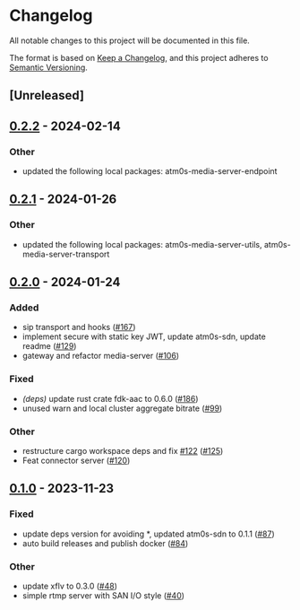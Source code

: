 # Changelog
All notable changes to this project will be documented in this file.

The format is based on [Keep a Changelog](https://keepachangelog.com/en/1.0.0/),
and this project adheres to [Semantic Versioning](https://semver.org/spec/v2.0.0.html).

## [Unreleased]

## [0.2.2](https://github.com/8xFF/atm0s-media-server/compare/atm0s-media-server-transport-rtmp-v0.2.1...atm0s-media-server-transport-rtmp-v0.2.2) - 2024-02-14

### Other
- updated the following local packages: atm0s-media-server-endpoint

## [0.2.1](https://github.com/8xFF/atm0s-media-server/compare/atm0s-media-server-transport-rtmp-v0.2.0...atm0s-media-server-transport-rtmp-v0.2.1) - 2024-01-26

### Other
- updated the following local packages: atm0s-media-server-utils, atm0s-media-server-transport

## [0.2.0](https://github.com/8xFF/atm0s-media-server/compare/atm0s-media-server-transport-rtmp-v0.1.0...atm0s-media-server-transport-rtmp-v0.2.0) - 2024-01-24

### Added
- sip transport and hooks ([#167](https://github.com/8xFF/atm0s-media-server/pull/167))
- implement secure with static key JWT, update atm0s-sdn, update readme ([#129](https://github.com/8xFF/atm0s-media-server/pull/129))
- gateway and refactor media-server ([#106](https://github.com/8xFF/atm0s-media-server/pull/106))

### Fixed
- *(deps)* update rust crate fdk-aac to 0.6.0 ([#186](https://github.com/8xFF/atm0s-media-server/pull/186))
- unused warn and local cluster aggregate bitrate ([#99](https://github.com/8xFF/atm0s-media-server/pull/99))

### Other
- restructure cargo workspace deps and fix [#122](https://github.com/8xFF/atm0s-media-server/pull/122) ([#125](https://github.com/8xFF/atm0s-media-server/pull/125))
- Feat connector server ([#120](https://github.com/8xFF/atm0s-media-server/pull/120))

## [0.1.0](https://github.com/8xFF/atm0s-media-server/releases/tag/atm0s-media-server-transport-rtmp-v0.1.0) - 2023-11-23

### Fixed
- update deps version for avoiding *, updated atm0s-sdn to 0.1.1 ([#87](https://github.com/8xFF/atm0s-media-server/pull/87))
- auto build releases and publish docker ([#84](https://github.com/8xFF/atm0s-media-server/pull/84))

### Other
- update xflv to 0.3.0 ([#48](https://github.com/8xFF/atm0s-media-server/pull/48))
- simple rtmp server with SAN I/O style ([#40](https://github.com/8xFF/atm0s-media-server/pull/40))

